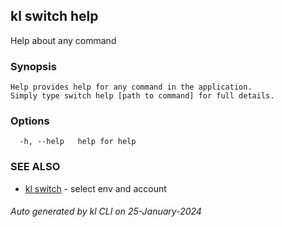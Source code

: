 ## kl switch help

Help about any command

### Synopsis

```
Help provides help for any command in the application.
Simply type switch help [path to command] for full details.
```

### Options

```
  -h, --help   help for help
```

### SEE ALSO

* [kl switch](kl_switch.md)  - select env and account

###### Auto generated by kl CLI on 25-January-2024
